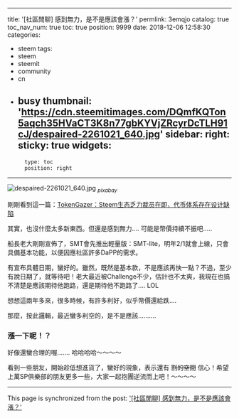 
---
title: '[社區閒聊] 感到無力，是不是應該會漲？'
permlink: 3emqjo
catalog: true
toc_nav_num: true
toc: true
position: 9999
date: 2018-12-06 12:58:30
categories:
- steem
tags:
- steem
- steemit
- community
- cn
- busy
thumbnail: 'https://cdn.steemitimages.com/DQmfKQTon5aqch35HVaCT3K8n77gbKYVjZRcyrDcTLH91cJ/despaired-2261021_640.jpg'
sidebar:
    right:
        sticky: true
widgets:
    -
        type: toc
        position: right
---


![despaired-2261021_640.jpg](https://cdn.steemitimages.com/DQmfKQTon5aqch35HVaCT3K8n77gbKYVjZRcyrDcTLH91cJ/despaired-2261021_640.jpg)
<sub>*pixabay*</sub>

剛剛看到這一篇：[TokenGazer：Steem生态乏力裁员在即，代币体系存在设计缺陷](https://www.huoxing24.com/newsdetail/20181205174600605155.html)

其實，也沒什麼太多新東西。但還是感到無力.... 可能是幣價持續不振吧.....

船長老大剛剛宣佈了，SMT會先推出輕量版：SMT-lite，明年2/1就會上線，只會具備基本功能，以便因應社區許多DaPP的需求。

有宣布具體日期，蠻好的。雖然，既然是基本款，不是應該再快一點？不過，至少有說日期了，就等待吧！老大最近被Challenge不少，估計也不太爽，我現在也搞不清楚是應該期待他跑路，還是期待他不跑路了.... LOL

想想這兩年多來，很多時候，有許多利好，似乎幣價還給跌....

那麼，按此邏輯，最近蠻多利空的，是不是應該..........

<h3>漲一下呢！？</h3>

好像還蠻合理的喔....... 哈哈哈哈～～～～

看到一些朋友，開始趁低想進貨了，蠻好的現象，表示還有 <del>割的空間</del> 信心！希望上萬SP俱樂部的朋友更多一些，大家一起抱團逆流而上吧！～～～～



- - -

This page is synchronized from the post: ['[社區閒聊] 感到無力，是不是應該會漲？'](https://steemit.com/@deanliu/3emqjo)
